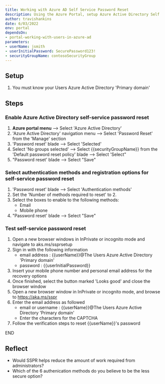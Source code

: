 ```yaml
---
title: Working with Azure AD Self Service Password Reset
description: Using the Azure Portal, setup Azure Active Directory Self Service Password Reset
author: travishankins
date: 6/03/2022
env: portal
dependsOn:
- portal-working-with-users-in-azure-ad
parameters:
- userName: jsmith
- userInitialPassword: SecurePassword123!
- securityGroupName: contosoSecurityGroup
---
```


## Setup

1. You must know your Users Azure Active Directory 'Primary domain'

## Steps

### Enable Azure Active Directory self-service password reset

1. **Azure portal menu** --> Select 'Azure Active Directory'
2. 'Azure Active Directory' navigation menu --> Select 'Password Reset' from the 'Manage' section
3. 'Password reset' blade --> Select 'Selected'
4. Select 'No groups selected' --> Select {{securityGroupName}} from the 'Default password reset policy' blade --> Select 'Select"
5. "Password reset' blade --> Select "Save"

### Select authentication methods and registration options for self-service password reset

1. 'Password reset' blade --> Select 'Authentication methods'
2. Set the 'Number of methods required to reset' to 2.
3. Select the boxes to enable to the following methods:
   - Email
   - Mobile phone
4. "Password reset' blade --> Select "Save"

### Test self-service password reset

1. Open a new browser windows in InPrivate or incognito mode and navigate to aks.ms/ssprsetup
2. Sign in with the following information
   - email address : {{userName}}@The Users Azure Active Directory 'Primary domain'
   - password : {{userInitialPassword}}
3. Insert your mobile phone number and personal email address for the recovery options
4. Once finished, select the button marked 'Looks good' and close the browser window
5. Open a new browser window in InPrivate or incognito mode, and browse to https://aka.ms/sspr
6. Enter the email address as followed
   - email or username : {{userName}}@The Users Azure Active Directory 'Primary domain'
   - Enter the characters for the CAPTCHA
7. Follow the verification steps to reset {{userName}}'s password

END

## Reflect

- Would SSPR helps reduce the amount of work required from administrators?
- Which of the 6 authenication methods do you believe to be the less secure option?
